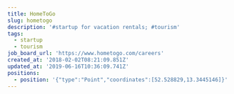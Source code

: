 ```yaml
---
title: HomeToGo
slug: hometogo
description: '#startup for vacation rentals; #tourism'
tags:
  - startup
  - tourism
job_board_url: 'https://www.hometogo.com/careers'
created_at: '2018-02-02T08:21:09.851Z'
updated_at: '2019-06-16T10:36:09.741Z'
positions:
  - position: '{"type":"Point","coordinates":[52.528829,13.3445146]}'
---
```


